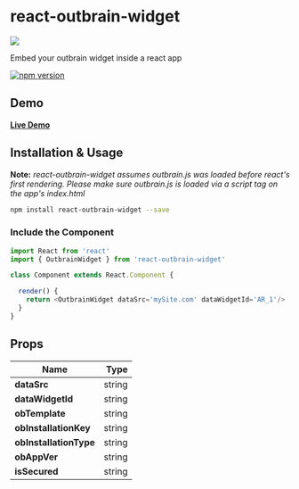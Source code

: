 # react-outbrain-widget
![](https://github.com/outbrain/react-outbrain-widget/blob/master/ob-react.svg
)

Embed your outbrain widget inside a react app 

[![npm version](https://badge.fury.io/js/react-outbrain-widget.svg)](https://badge.fury.io/js/react-outbrain-widget)

## Demo

[**Live Demo**](https://codesandbox.io/s/54m7mo4o8p)

## Installation & Usage
**Note:** *react-outbrain-widget assumes outbrain.js was loaded before react's first rendering. Please make sure outbrain.js is loaded via a script tag on the app's index.html*

```sh
npm install react-outbrain-widget --save
```

### Include the Component

```js
import React from 'react'
import { OutbrainWidget } from 'react-outbrain-widget'

class Component extends React.Component {

  render() {
    return <OutbrainWidget dataSrc='mySite.com' dataWidgetId='AR_1'/>
  }
}
```
## Props
Name                   | Type 
-----------------------|----------:
**dataSrc**            |string
**dataWidgetId**       |string
**obTemplate**         |string
**obInstallationKey**  |string
**obInstallationType** |string
**obAppVer**           |string
**isSecured**          |string
